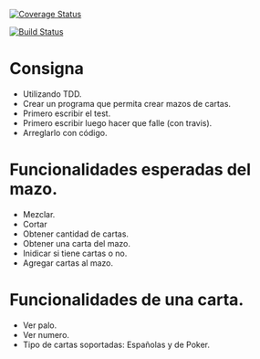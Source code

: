 [![Coverage Status](https://coveralls.io/repos/github/dagostinoips/TDD2018/badge.svg)](https://coveralls.io/github/dagostinoips/TDD2018)

[![Build Status](https://travis-ci.org/dagostinoips/TDD2018.svg?branch=master)](https://travis-ci.org/dagostinoips/TDD2018)

# Consigna

- Utilizando TDD.
- Crear un programa que permita crear mazos de cartas.
- Primero escribir el test.
- Primero escribir luego hacer que falle (con travis).
- Arreglarlo con código.

# Funcionalidades esperadas del mazo.

- Mezclar.
- Cortar
- Obtener cantidad de cartas.
- Obtener una carta del mazo.
- Inidicar si tiene cartas o no.
- Agregar cartas al mazo.

# Funcionalidades de una carta.

- Ver palo.
- Ver numero.
- Tipo de cartas soportadas: Españolas y de Poker.
